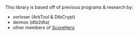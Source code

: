 This library is based off of previous programs & research by:

* xorloser (ArkTool & DtbCrypt)
* deimos (dtb2dta)
* other members of [ScoreHero](http://scorehero.com)
